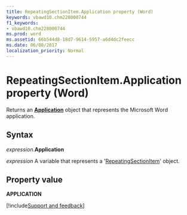 ```yaml
---
title: RepeatingSectionItem.Application property (Word)
keywords: vbawd10.chm228000744
f1_keywords:
- vbawd10.chm228000744
ms.prod: word
ms.assetid: 66b544d8-18d7-9614-5957-a6d4dc2feecc
ms.date: 06/08/2017
localization_priority: Normal
---
```



# RepeatingSectionItem.Application property (Word)

Returns an  **[Application](Word.Application.md)** object that represents the Microsoft Word application.


## Syntax

_expression_.**Application**

_expression_ A variable that represents a '[RepeatingSectionItem](Word.repeatingsectionitem.md)' object.


## Property value

 **APPLICATION**


[!include[Support and feedback](~/includes/feedback-boilerplate.md)]